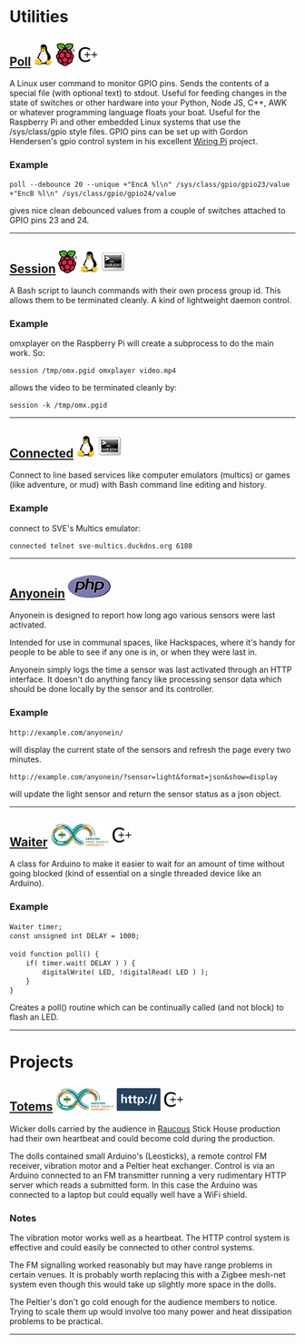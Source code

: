 Utilities
=========


[Poll][]        ![Linux](images/tux.png) [![Raspberry Pi](images/pi.png)][Pi] ![C++](images/cpp.png "C++")
--------

  [Poll]: https://github.com/tarim8/poll

  A Linux user command to monitor GPIO pins.
  Sends the contents of a special file (with optional text) to stdout.
  Useful for feeding changes in the state of switches or other hardware into your Python, Node JS, C++, AWK or whatever programming language floats your boat.
  Useful for the Raspberry Pi and other embedded Linux systems that use the /sys/class/gpio style files.
  GPIO pins can be set up with Gordon Hendersen's gpio control system in his excellent [Wiring Pi](http://wiringpi.com/) project.

### Example

    poll --debounce 20 --unique +"EncA %l\n" /sys/class/gpio/gpio23/value +"EncB %l\n" /sys/class/gpio/gpio24/value

  gives nice clean debounced values from a couple of switches attached to GPIO pins 23 and 24.

- - - - - - - - - - - - - - - - - - - - - - - - - - - - - -



[Session][]     [![Raspberry Pi](images/pi.png)][Pi] ![Linux](images/tux.png) ![Bash](images/bash.png)
-----------

[Session]: https://github.com/tarim8/session

  A Bash script to launch commands with their own process group id.
  This allows them to be terminated cleanly.
  A kind of lightweight daemon control.

### Example

   omxplayer on the Raspberry Pi will create a subprocess to do the main work.  So:

    session /tmp/omx.pgid omxplayer video.mp4

  allows the video to be terminated cleanly by:

    session -k /tmp/omx.pgid

- - - - - - - - - - - - - - - - - - - - - - - - - - - - - -



[Connected][]     ![Linux](images/tux.png) ![Bash](images/bash.png)
-----------

[Connected]: https://github.com/tarim8/connected

  Connect to line based services like computer emulators (multics) or games
  (like adventure, or mud) with Bash command line editing and history.

### Example

  connect to SVE's Multics emulator:

    connected telnet sve-multics.duckdns.org 6180

- - - - - - - - - - - - - - - - - - - - - - - - - - - - - -



[Anyonein][]        ![PHP](images/php.png)
--------

  [Anyonein]: https://github.com/tarim8/anyonein

  Anyonein is designed to report how long ago various sensors were last activated.

  Intended for use in communal spaces, like Hackspaces, where it's handy for
  people to be able to see if any one is in, or when they were last in.

  Anyonein simply logs the time a sensor was last activated through an HTTP
  interface.  It doesn't do anything fancy like processing sensor data which
  should be done locally by the sensor and its controller.

### Example

    http://example.com/anyonein/
  will display the current state of the sensors and refresh the page every two minutes.

    http://example.com/anyonein/?sensor=light&format=json&show=display
  will update the light sensor and return the sensor status as a json object.

- - - - - - - - - - - - - - - - - - - - - - - - - - - - - -



[Waiter][]      ![Arduino](images/arduino.png) ![C++](images/cpp.png)
----------

  [Waiter]: https://github.com/tarim8/Waiter

  A class for Arduino to make it easier to wait for an amount of time without going blocked (kind of essential on a single threaded device like an Arduino).

### Example

    Waiter timer;
    const unsigned int DELAY = 1000;

    void function poll() {
        if( timer.wait( DELAY ) ) {
            digitalWrite( LED, !digitalRead( LED ) );
        }
    }

  Creates a poll() routine which can be continually called (and not block) to flash an LED.

- - - - - - - - - - - - - - - - - - - - - - - - - - - - - -





Projects
========


[Totems][]       ![Arduino](images/arduino.png) ![HTTP](images/http.png) ![C++](images/cpp.png)
---------

[Totems]: https://github.com/tarim8/totems

  Wicker dolls carried by the audience in [Raucous](http://www.raucous.org.uk/) Stick House production had their own heartbeat and could become cold during the production.

  The dolls contained small Arduino's (Leosticks), a remote control FM receiver, vibration motor and a Peltier heat exchanger.
  Control is via an Arduino connected to an FM transmitter running a very rudimentary HTTP server which reads a submitted form.
  In this case the Arduino was connected to a laptop but could equally well have a WiFi shield.

### Notes
  The vibration motor works well as a heartbeat.
  The HTTP control system is effective and could easily be connected to other control systems.

  The FM signalling worked reasonably but may have range problems in certain venues.
  It is probably worth replacing this with a Zigbee mesh-net system even though this would take up slightly more space in the dolls.

  The Peltier's don't go cold enough for the audience members to notice.
  Trying to scale them up would involve too many power and heat dissipation problems to be practical.

- - - - - - - - - - - - - - - - - - - - - - - - - - - - - -



[Pi]: http://www.raspberrypi.org
